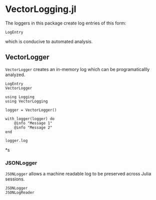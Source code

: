 # VectorLogging.jl

The loggers in this package create log entries of this form:

```@doc
LogEntry
```

which is conducive to automated analysis.


## VectorLogger

`VectorLogger` creates an in-memory log which can be programaticallly
analyzed.

```@docs
LogEntry
VectorLogger
```


```@example
using Logging
using VectorLogging

logger = VectorLogger()

with_logger(logger) do
    @info "Message 1"
    @info "Message 2"
end

logger.log

```

*s
### JSONLogger

`JSONLogger` allows a machine readable log to be preserved across
Julia sessions.

```docs
JSONLogger
JSONLogReader
```

